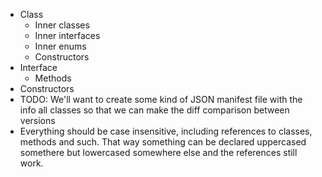 * Class
    * Inner classes
    * Inner interfaces
    * Inner enums
    * Constructors
* Interface
    * Methods
* Constructors
* TODO: We'll want to create some kind of JSON manifest file with the info all classes so that we can make the diff
  comparison between versions
* Everything should be case insensitive, including references to classes, methods and such. That way something can be
  declared uppercased somethere but lowercased somewhere else and the references still work.
